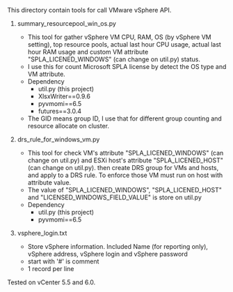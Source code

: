 This directory contain tools for call VMware vSphere API.

1. summary_resourcepool_win_os.py
    - This tool for gather vSphere VM CPU, RAM, OS (by vSphere VM setting), top resource pools, actual last hour CPU usage, actual last hour RAM usage and custom VM attribute "SPLA_LICENED_WINDOWS" (can change on util.py) status.
    - I use this for count Microsoft SPLA license by detect the OS type and VM attribute.
    - Dependency
         - util.py (this project)
         - XlsxWriter==0.9.6
         - pyvmomi==6.5
         - futures==3.0.4
    - The GID means group ID, I use that for different group counting and resource allocate on cluster.
         
1. drs_rule_for_windows_vm.py
    - This tool for check VM's attribute "SPLA_LICENED_WINDOWS" (can change on util.py) and ESXi host's attribute "SPLA_LICENED_HOST" (can change on util.py). then create DRS group for VMs and hosts, and apply to a DRS rule. To enforce those VM must run on host with attribute value.
    - The value of "SPLA_LICENED_WINDOWS", "SPLA_LICENED_HOST" and "LICENSED_WINDOWS_FIELD_VALUE" is store on util.py
    - Dependency
        - util.py (this project)
        - pyvmomi==6.5
1. vsphere_login.txt
    - Store vSphere information. Included Name (for reporting only), vSphere address, vSphere login and vSphere password
    - start with '#' is comment
    - 1 record per line
    
    
Tested on vCenter 5.5 and 6.0.